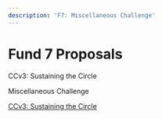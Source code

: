 ```yaml
---
description: 'F7: Miscellaneous Challenge'
---
```


# Fund 7 Proposals

CCv3: Sustaining the Circle

Miscellaneous Challenge

[CCv3: Sustaining the Circle](https://cardano.ideascale.com/c/idea/384250)


